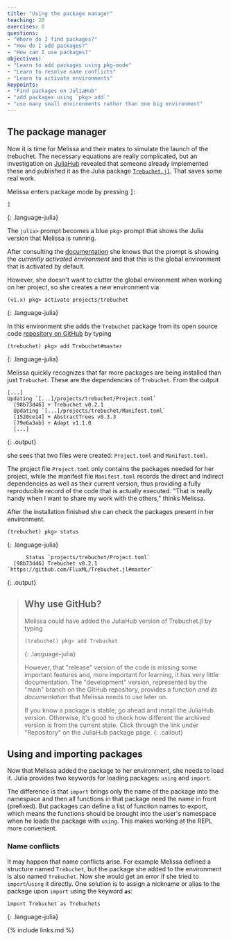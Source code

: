 ```yaml
---
title: "Using the package manager"
teaching: 20
exercises: 0
questions:
- "Where do I find packages?"
- "How do I add packages?"
- "How can I use packages?"
objectives:
- "Learn to add packages using pkg-mode"
- "Learn to resolve name conflicts"
- "Learn to activate environments"
keypoints:
- "Find packages on JuliaHub"
- "add packages using `pkg> add`"
- "use many small environments rather than one big environment"
---
```


## The package manager

Now it is time for Melissa and their mates to simulate the launch of the
trebuchet.
The necessary equations are really complicated, but an investigation on
[JuliaHub](https://juliahub.com/) revealed that someone already implemented
these and published it as the Julia package [`Trebuchet.jl`][trebuchet].
That saves some real work.

Melissa enters package mode by pressing <kbd>]</kbd>:

~~~
]
~~~
{: .language-julia}

The `julia>` prompt becomes a blue `pkg>` prompt that shows the Julia version
that Melissa is running.

After consulting the [documentation](https://julialang.github.io/Pkg.jl/v1/)
she knows that the prompt is showing the _currently activated environment_ and
that this is the global environment that is activated by default.

However, she doesn't want to clutter the global environment when working on her
project, so she creates a new environment via

~~~
(v1.x) pkg> activate projects/trebuchet
~~~
{: .language-julia}

In this environment she adds the `Trebuchet` package from its
open source code [repository on GitHub][ghtreb] by typing

~~~
(trebuchet) pkg> add Trebuchet#master
~~~
{: .language-julia}

Melissa quickly recognizes that far more packages are being installed than just
`Trebuchet`.
These are the dependencies of `Trebuchet`.
From the output

~~~
[...]
Updating `[...]/projects/trebuchet/Project.toml`
  [98b73d46] + Trebuchet v0.2.1
  Updating `[...]/projects/trebuchet/Manifest.toml`
  [1520ce14] + AbstractTrees v0.3.3
  [79e6a3ab] + Adapt v1.1.0
  [...]

~~~
{: .output}

she sees that two files were created: `Project.toml` and `Manifest.toml`.

The project file `Project.toml` only contains the packages needed for her
project, while the manifest file `Manifest.toml` records the direct and
indirect dependencies as well as their current version, thus providing a fully
reproducible record of the code that is actually executed.
"That is really handy when I want to share my work with the others," thinks
Melissa.

After the installation finished she can check the packages present in her
environment.

~~~
(trebuchet) pkg> status
~~~
{: .language-julia}
~~~
      Status `projects/trebuchet/Project.toml`
  [98b73d46] Trebuchet v0.2.1 `https://github.com/FluxML/Trebuchet.jl#master`
~~~
{: .output}

> ## Why use GitHub?
>
> Melissa could have added the JuliaHub version of Trebuchet.jl by
> typing
>
> ~~~
> (trebuchet) pkg> add Trebuchet
> ~~~
> {: .language-julia}
>
> However, that "release" version of the code is missing some
> important features and, more important for learning, it has very
> little documentation. The "development" version, represented by the
> "main" branch on the GitHub repository, provides a function _and
> its documentation_ that Melissa needs to use later on.
>
> If you know a package is stable, go ahead and install the JuliaHub
> version. Otherwise, it's good to check how different the archived
> version is from the current state. Click through the link under
> "Repository" on the JuliaHub package page.
{: .callout}

## Using and importing packages

Now that Melissa added the package to her environment, she needs to load it.
Julia provides two keywords for loading packages: `using` and `import`.

The difference is that `import` brings only the name of the package into the
namespace and then all functions in that package need the name in front
(prefixed).
But packages can define a list of function names to export, which means the
functions should be brought into the user's namespace when he loads the package
with `using`.
This makes working at the REPL more convenient.

### Name conflicts

It may happen that name conflicts arise.
For example Melissa defined a structure named `Trebuchet`, but the package she
added to the environment is also named `Trebuchet`.
Now she would get an error if she tried to `import`/`using` it directly.
One solution is to assign a nickname or alias to the package upon `import`
using the keyword ***`as`***:

~~~
import Trebuchet as Trebuchets
~~~
{: .language-julia}

[ghtreb]: https://github.com/FluxML/Trebuchet.jl
[jhtreb]: https://juliahub.com/ui/Packages/Trebuchet
[trebuchet]: https://juliahub.com/ui/Search?q=trebuchet&type=packages

{% include links.md %}
